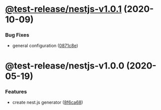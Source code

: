 # [@test-release/nestjs-v1.0.1](https://github.com/developer239/test-release/compare/@test-release/nestjs-v1.0.0...@test-release/nestjs-v1.0.1) (2020-10-09)


### Bug Fixes

* general configuration ([0871c8e](https://github.com/developer239/test-release/commit/0871c8e20b441a959ba4db381b39141682024d87))

# @test-release/nestjs-v1.0.0 (2020-05-19)


### Features

* create nest.js generator ([8f6ca68](https://github.com/developer239/test-release/commit/8f6ca68ab76a47ca3d13cc460fc34e5a2dda4527))
